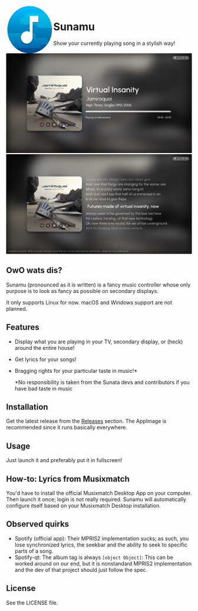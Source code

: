 <img alt="Logo" src="assets/icon.svg" width="128px" height="128px" align="left"/>

# Sunamu
Show your currently playing song in a stylish way!

![Preview](assets/preview_control.png)
![Preview](assets/preview_lyrics.png)

## OwO wats dis?

Sunamu (pronounced as it is written) is a fancy music controller whose only purpose is to look as fancy as possible on secondary displays.

It only supports Linux for now. macOS and Windows support are not planned.

## Features

- Display what you are playing in your TV, secondary display, or (heck) around the entire house!
- Get lyrics for your songs!
- Bragging rights for your particular taste in music!*

  *No responsibility is taken from the Sunata devs and contributors if you have bad taste in music

## Installation

Get the latest release from the [Releases](https://github.com/AryToNeX/Sunamu/releases/latest) section. The AppImage is recommended since it runs basically everywhere.

## Usage

Just launch it and preferably put it in fullscreen!

## How-to: Lyrics from Musixmatch

You'd have to install the official Musixmatch Desktop App on your computer. Then launch it once; login is not really required. Sunamu will automatically configure itself based on your Musixmatch Desktop installation.

## Observed quirks

- Spotify (official app): Their MPRIS2 implementation sucks; as such, you lose synchronized lyrics, the seekbar and the ability to seek to specific parts of a song.
- Spotify-qt: The album tag is always `[object Object]`: This can be worked around on our end, but it is nonstandard MPRIS2 implementation and the dev of that project should just follow the spec.

## License

See the LICENSE file.
